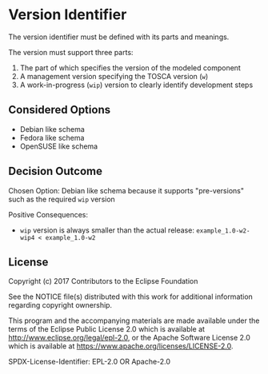 # Version Identifier

The version identifier must be defined with its parts and meanings.

The version must support three parts:
1. The part of which specifies the version of the modeled component
2. A management version specifying the TOSCA version (`w`)
3. A work-in-progress (`wip`) version to clearly identify development steps

## Considered Options

* Debian like schema
* Fedora like schema
* OpenSUSE like schema

## Decision Outcome

Chosen Option: Debian like schema because it supports "pre-versions" such as the required `wip` version

Positive Consequences:
  * `wip` version is always smaller than the actual release: `example_1.0-w2-wip4 < example_1.0-w2`

## License

Copyright (c) 2017 Contributors to the Eclipse Foundation

See the NOTICE file(s) distributed with this work for additional
information regarding copyright ownership.

This program and the accompanying materials are made available under the
terms of the Eclipse Public License 2.0 which is available at
http://www.eclipse.org/legal/epl-2.0, or the Apache Software License 2.0
which is available at https://www.apache.org/licenses/LICENSE-2.0.

SPDX-License-Identifier: EPL-2.0 OR Apache-2.0
